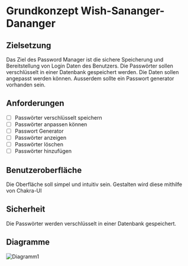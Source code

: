 # Grundkonzept Wish-Sananger-Dananger

## Zielsetzung

Das Ziel des Password Manager ist die sichere Speicherung und Bereitstellung von Login Daten des Benutzers. Die Passwörter sollen verschlüsselt in einer Datenbank gespeichert werden. Die Daten sollen angepasst werden können. Ausserdem sollte ein Passwort generator vorhanden sein. 

## Anforderungen

- [ ] Passwörter verschlüsselt speichern
- [ ] Passwörter anpassen können
- [ ] Passwort Generator
- [ ] Passwörter anzeigen
- [ ] Passwörter löschen
- [ ] Passwörter hinzufügen

## Benutzeroberfläche

Die Oberfläche soll simpel und intuitiv sein. 
Gestalten wird diese mithilfe von Chakra-UI

## Sicherheit

Die Passwörter werden verschlüsselt in einer Datenbank gespeichert. 


## Diagramme

![Diagramm1]()